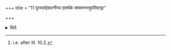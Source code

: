 +++
title = "11 पुरस्ताद्देवपत्नीभ्य एतामेके समामनन्त्युपरिष्टाद्वा"

+++

<details><summary>थिते</summary>

11. According to the opinion of some (ritualists) this libation (should be performed) before the offering to the wives of gods; or after (it); or it may be offered after the oblations of the stickings of flour and the chaff of grains.[^1]  

[^1]: i.e. after III. 10.2.
</details>
